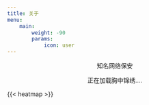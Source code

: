 ```yaml
---
title: 关于
menu:
    main: 
        weight: -90
        params:
            icon: user
---
```

<p style="text-align: center;">知名网络保安</p>

<p id="jinrishici-sentence" style="text-align: center;">正在加载胸中锦绣....</p>
<script src="https://sdk.jinrishici.com/v2/browser/jinrishici.js" charset="utf-8"></script>

{{< heatmap >}}
